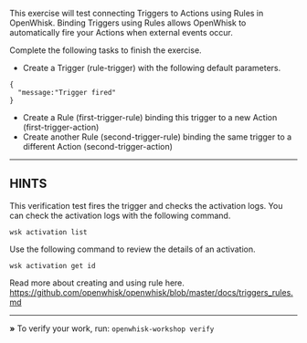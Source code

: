 This exercise will test connecting Triggers to Actions using Rules in OpenWhisk.
Binding Triggers using Rules allows OpenWhisk to automatically fire your Actions
when external events occur.

Complete the following tasks to finish the exercise.

- Create a Trigger (rule-trigger) with the following default parameters.

```
{
  "message:"Trigger fired"
}
```

- Create a Rule (first-trigger-rule) binding this trigger to a new Action (first-trigger-action)
- Create another Rule (second-trigger-rule) binding the same trigger to a different Action (second-trigger-action)

----------------------------------------------------------------------
## HINTS

This verification test fires the trigger and checks the activation logs. You
can check the activation logs with the following command.

```
wsk activation list
```

Use the following command to review the details of an activation.

```
wsk activation get id 
```

Read more about creating and using rule here.
https://github.com/openwhisk/openwhisk/blob/master/docs/triggers_rules.md

----------------------------------------------------------------------

 __»__ To verify your work, run: `openwhisk-workshop verify`
